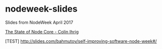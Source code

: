 # nodeweek-slides
Slides from NodeWeek April 2017

[The State of Node Core - Colin Ihrig](https://talks.continuation.io/nodeweek-4-17)

[TEST] http://slides.com/bahmutov/self-improving-software-node-week#/
